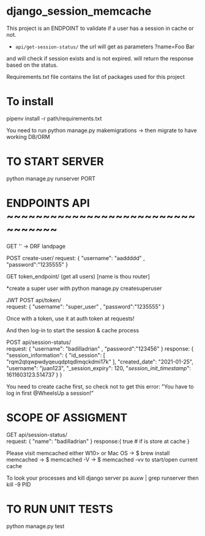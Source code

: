 # django_session_memcache
This project is an ENDPOINT to validate if a user has a session in cache or not.

- <code>api/get-session-status/</code> the url will get as parameters ?name=Foo Bar

and will check if session exists and is not expired. will return the response based on the status.
  
Requirements.txt file contains the list of packages used for this project

# To install
pipenv install -r path/requirements.txt


You need to run python manage.py makemigrations -> then migrate to have working DB/ORM

# TO START SERVER
python manage.py runserver PORT


# ENDPOINTS API ~~~~~~~~~~~~~~~~~~~~~~~~~~~~~~~~~

GET '' -> DRF landpage

POST create-user/ 
    request: {
        "username": "aaddddd"
    , "password":"1235555"
    }

GET token_endpoint/  (get all users) [name is thou router]

*create a super user with python manage.py createsuperuser

JWT POST api/token/   
    request: {
      "username": "super_user"
    , "password":"1235555"
    }

Once with a token, use it at auth token at requests!

And then log-in to start the session & cache process

POST api/session-status/  
    request: {
      "username": "badilladrian"
    , "password":"123456"
    }
    response:
    {
        "session_information": {
            "id_session": [
                "rqm2qtqwpwdyqeuqdptqdlmqckdmi17k"
            ],
            "created_date": "2021-01-25",
            "username": "juan123",
            "_session_expiry": 120,
            "_session_init_timestamp_": 1611603123.514737
        }
    }

You need to create cache first,
so check not to get this error:
"You have to log in first @WheelsUp a session!"


# SCOPE OF ASSIGMENT 
GET api/session-status/  
    request: {
      "name": "badilladrian"
    }
    response:{
        true   # if is store at cache
    }

Please visit memcached either W10> or Mac OS
-> $ brew install memcached
-> $ memcached -V
-> $ memcached -vv to start/open current cache

To look your processes and kill django server 
ps auxw | grep runserver 
then kill -9 PID 

# TO RUN UNIT TESTS
python manage.py test